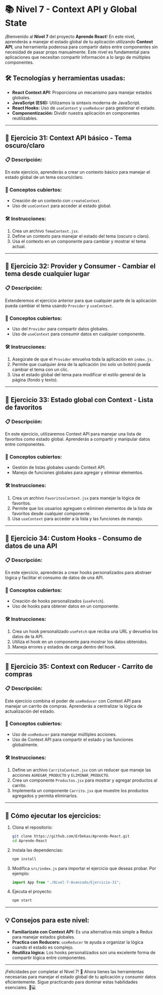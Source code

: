 # 📚 **Nivel 7 - Context API y Global State**

¡Bienvenido al **Nivel 7** del proyecto **Aprende React**! En este nivel, aprenderás a manejar el estado global de tu aplicación utilizando **Context API**, una herramienta poderosa para compartir datos entre componentes sin necesidad de pasar props manualmente. Este nivel es fundamental para aplicaciones que necesitan compartir información a lo largo de múltiples componentes.

## 🛠️ **Tecnologías y herramientas usadas:**

- **React Context API:** Proporciona un mecanismo para manejar estados globales.
- **JavaScript (ES6):** Utilizamos la sintaxis moderna de JavaScript.
- **React Hooks:** Uso de `useContext` y `useReducer` para gestionar el estado.
- **Componentización:** Dividir nuestra aplicación en componentes reutilizables.

---

## 📂 **Ejercicio 31: Context API básico - Tema oscuro/claro**

### 📋 **Descripción:**

En este ejercicio, aprenderás a crear un contexto básico para manejar el estado global de un tema oscuro/claro.

### 🤔 **Conceptos cubiertos:**

- Creación de un contexto con `createContext`.
- Uso de `useContext` para acceder al estado global.

### 🛠️ **Instrucciones:**

1. Crea un archivo `TemaContext.jsx`.
2. Define un contexto para manejar el estado del tema (oscuro o claro).
3. Usa el contexto en un componente para cambiar y mostrar el tema actual.

---

## 📂 **Ejercicio 32: Provider y Consumer - Cambiar el tema desde cualquier lugar**

### 📋 **Descripción:**

Extenderemos el ejercicio anterior para que cualquier parte de la aplicación pueda cambiar el tema usando `Provider` y `useContext`.

### 🤔 **Conceptos cubiertos:**

- Uso del `Provider` para compartir datos globales.
- Uso de `useContext` para consumir datos en cualquier componente.

### 🛠️ **Instrucciones:**

1. Asegúrate de que el `Provider` envuelva toda la aplicación en `index.js`.
2. Permite que cualquier área de la aplicación (no solo un botón) pueda cambiar el tema con un clic.
3. Usa el estado global del tema para modificar el estilo general de la página (fondo y texto).

---

## 📂 **Ejercicio 33: Estado global con Context - Lista de favoritos**

### 📋 **Descripción:**

En este ejercicio, utilizaremos Context API para manejar una lista de favoritos como estado global. Aprenderás a compartir y manipular datos entre componentes.

### 🤔 **Conceptos cubiertos:**

- Gestión de listas globales usando Context API.
- Manejo de funciones globales para agregar y eliminar elementos.

### 🛠️ **Instrucciones:**

1. Crea un archivo `FavoritosContext.jsx` para manejar la lógica de favoritos.
2. Permite que los usuarios agreguen o eliminen elementos de la lista de favoritos desde cualquier componente.
3. Usa `useContext` para acceder a la lista y las funciones de manejo.

---

## 📂 **Ejercicio 34: Custom Hooks - Consumo de datos de una API**

### 📋 **Descripción:**

En este ejercicio, aprenderás a crear hooks personalizados para abstraer lógica y facilitar el consumo de datos de una API.

### 🤔 **Conceptos cubiertos:**

- Creación de hooks personalizados (`useFetch`).
- Uso de hooks para obtener datos en un componente.

### 🛠️ **Instrucciones:**

1. Crea un hook personalizado `useFetch` que reciba una URL y devuelva los datos de la API.
2. Utiliza el hook en un componente para mostrar los datos obtenidos.
3. Maneja errores y estados de carga dentro del hook.

---

## 📂 **Ejercicio 35: Context con Reducer - Carrito de compras**

### 📋 **Descripción:**

Este ejercicio combina el poder de `useReducer` con Context API para manejar un carrito de compras. Aprenderás a centralizar la lógica de actualización del estado.

### 🤔 **Conceptos cubiertos:**

- Uso de `useReducer` para manejar múltiples acciones.
- Uso de Context API para compartir el estado y las funciones globalmente.

### 🛠️ **Instrucciones:**

1. Define un archivo `CarritoContext.jsx` con un reducer que maneje las acciones `AGREGAR_PRODUCTO` y `ELIMINAR_PRODUCTO`.
2. Crea un componente `Productos.jsx` para mostrar y agregar productos al carrito.
3. Implementa un componente `Carrito.jsx` que muestre los productos agregados y permita eliminarlos.

---

## 🚀 **Cómo ejecutar los ejercicios:**

1. Clona el repositorio:

   ```bash
   git clone https://github.com/ErDekas/Aprende-React.git
   cd Aprende-React
   ```

2. Instala las dependencias:

   ```bash
   npm install
   ```

3. Modifica `src/index.js` para importar el ejercicio que deseas probar. Por ejemplo:

   ```jsx
   import App from "./Nivel-7-Avanzado/Ejercicio-31";
   ```

4. Ejecuta el proyecto:

   ```bash
   npm start
   ```

---

## 💡 **Consejos para este nivel:**

- **Familiarízate con Context API:** Es una alternativa más simple a Redux para manejar estados globales.
- **Practica con Reducers:** `useReducer` te ayuda a organizar la lógica cuando el estado es complejo.
- **Reutiliza lógica:** Los hooks personalizados son una excelente forma de compartir lógica entre componentes.

---

¡Felicidades por completar el Nivel 7! 🎉 Ahora tienes las herramientas necesarias para manejar el estado global de tu aplicación y consumir datos eficientemente. Sigue practicando para dominar estas habilidades esenciales. 🚀💻
